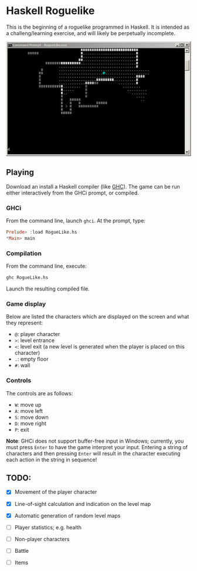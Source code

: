 Haskell Roguelike
===

This is the beginning of a roguelike programmed in Haskell.  It is intended as a challeng/learning exercise, and will likely be perpetually incomplete.

![Haskell Roguelike](roguelike.png)

## Playing
Download an install a Haskell compiler (like [GHC](https://www.haskell.org/ghc/)).  The game can be run either interactively from the GHCi prompt, or compiled.

### GHCi
From the command line, launch `ghci`.  At the prompt, type:
```Haskell
Prelude> :load RogueLike.hs
*Main> main
```

### Compilation
From the command line, execute:
```Bash
ghc RogueLike.hs
```
Launch the resulting compiled file.

### Game display
Below are listed the characters which are displayed on the screen and what they represent:
- `@`: player character
- `>`: level entrance
- `<`: level exit (a new level is generated when the player is placed on this character)
- `.`: empty floor
- `#`: wall

### Controls
The controls are as follows:
- `W`: move up
- `A`: move left
- `S`: move down
- `D`: move right
- `P`: exit

__Note__: GHCi does not support buffer-free input in Windows; currently, you must press `Enter` to have the game interpret your input.  Entering a string of characters and then pressing `Enter` will result in the character executing each action in the string in sequence!

## TODO:
- [x] Movement of the player character
- [x] Line-of-sight calculation and indication on the level map
- [x] Automatic generation of random level maps
- [ ] Player statistics; e.g. health
- [ ] Non-player characters
- [ ] Battle
- [ ] Items

